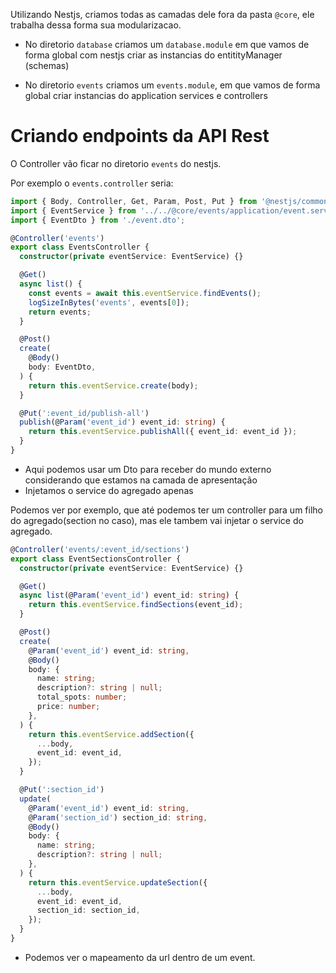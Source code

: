 Utilizando Nestjs, criamos todas as camadas dele fora da pasta `@core`, ele trabalha dessa forma sua modularizacao.

- No diretorio `database` criamos um `database.module` em que vamos de forma global com nestjs criar as instancias do entitityManager (schemas)

- No diretorio `events` criamos um `events.module`, em que vamos de forma global criar instancias do application services e controllers

# Criando endpoints da API Rest

O Controller vão ficar no diretorio `events` do nestjs.

Por exemplo o `events.controller` seria:

```ts
import { Body, Controller, Get, Param, Post, Put } from '@nestjs/common';
import { EventService } from '../../@core/events/application/event.service';
import { EventDto } from './event.dto';

@Controller('events')
export class EventsController {
  constructor(private eventService: EventService) {}

  @Get()
  async list() {
    const events = await this.eventService.findEvents();
    logSizeInBytes('events', events[0]);
    return events;
  }

  @Post()
  create(
    @Body()
    body: EventDto,
  ) {
    return this.eventService.create(body);
  }

  @Put(':event_id/publish-all')
  publish(@Param('event_id') event_id: string) {
    return this.eventService.publishAll({ event_id: event_id });
  }
}
```

- Aqui podemos usar um Dto para receber do mundo externo considerando que estamos na camada de apresentação
- Injetamos o service do agregado apenas

Podemos ver por exemplo, que até podemos ter um controller para um filho do agregado(section no caso), mas ele tambem vai injetar o service do agregado.


```ts
@Controller('events/:event_id/sections')
export class EventSectionsController {
  constructor(private eventService: EventService) {}

  @Get()
  async list(@Param('event_id') event_id: string) {
    return this.eventService.findSections(event_id);
  }

  @Post()
  create(
    @Param('event_id') event_id: string,
    @Body()
    body: {
      name: string;
      description?: string | null;
      total_spots: number;
      price: number;
    },
  ) {
    return this.eventService.addSection({
      ...body,
      event_id: event_id,
    });
  }

  @Put(':section_id')
  update(
    @Param('event_id') event_id: string,
    @Param('section_id') section_id: string,
    @Body()
    body: {
      name: string;
      description?: string | null;
    },
  ) {
    return this.eventService.updateSection({
      ...body,
      event_id: event_id,
      section_id: section_id,
    });
  }
}
```

- Podemos ver o mapeamento da url dentro de um event.